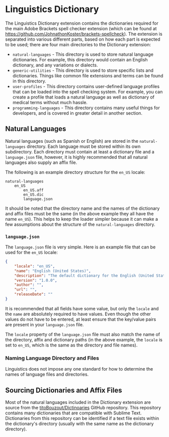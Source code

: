 # Linguistics Dictionary

The Linguistics Dictionary extension contains the dictionaries required for the main Adobe Brackets spell checker  extension (which can be found at https://github.com/JohnathonKoster/brackets-spellcheck). The extension is separated into various different parts, based on how each part is expected to be used; there are four main directories to the Dictionary extension:

* `natural-languages` - This directory is used to store natural language dictionaries. For example, this directory would contain an English dictionary, and any variations or dialects.
* `generic-utilities` - This directory is used to store specific lists and dictionaries. Things like common file extensions and terms can be found in this directory.
* `user-profiles` - This directory contains user-defined language profiles that can be loaded into the spell checking system. For example, you can create a profile that loads a natural language as well as dictionary of medical terms without much hassle.
* `programming-languages` - This directory contains many useful things for developers, and is covered in greater detail in another section.

## Natural Languages

Natural languages (such as Spanish or English) are stored in the `natural-languages` directory. Each language must be stored within its own subdirectory. Each directory must contain at least a dictionary file and a `language.json` file, however, it is highly recommended that all natural languages also supply an affix file.

The following is an example directory structure for the `en_US` locale:

```
natural-languages
    en_US
        en_US.aff
        en_US.dic
        language.json
```

It should be noted that the directory name and the names of the dictionary and affix files must be the same (in the above example they all have the name `en_US`). This helps to keep the loader simpler because it can make a few assumptions about the structure of the `natural-languages` directory.

### `language.json`

The `language.json` file is very simple. Here is an example file that can be used for the `en_US` locale:

```json
{
    "locale": "en_US",
    "name": "English (United States)",
    "description": "The default dictionary for the English (United States).",
    "version": "1.0.0",
    "author": "",
    "url": "",
    "releaseDate": ""
}
```

It is recommended that all fields have some value, but only the `locale` and the `name` are absolutely required to have values. Even though the other values do not have to be entered, at least ensure that the key/value pairs are present in your `language.json` file.

The `locale` property of the `language.json` file must also match the name of the directory, affix and dictionary paths (in the above example, the `locale` is set to `en_US`, which is the same as the directory and file names).

### Naming Language Directory and Files

Linguistics does not impose any one standard for how to determine the names of language files and directories.

## Sourcing Dictionaries and Affix Files

Most of the natural languages included in the Dictionary extension are source from the [titoBouzout/Dictinoaries](https://github.com/titoBouzout/Dictionaries) GitHub repository. This repository contains many dictionaries that are compatible with Sublime Text. Dictionaries from this repository can be identified if a text file exists within the dictionary's directory (usually with the same name as the dictionary directory).
